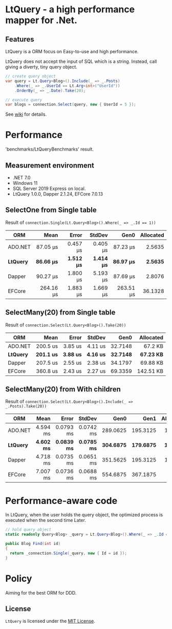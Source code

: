# LtQuery - a high performance mapper for .Net.

## Features

LtQuery is a ORM focus on Easy-to-use and high performance. 

LtQuery does not accept the input of SQL which is a string.
Instead, call giving a diverty, tiny query object.

```csharp
// create query object
var query = Lt.Query<Blog>().Include(_ => _.Posts)
	.Where(_ => _.UserId == Lt.Arg<int>("UserId"))
	.OrderBy(_ => _.Date).Take(20);

// execute query
var blogs = connection.Select(query, new { UserId = 5 });
```
See [wiki](https://github.com/SaikiMikami/LtQuery/wiki) for details.


# Performance

'benchmarks/LtQueryBenchmarks' result. 

## Measurement environment
- .NET 7.0
- Windows 11
- SQL Server 2019 Express on local.
- LtQuery 1.0.0, Dapper 2.1.24, EFCore 7.0.13

## SelectOne from Single table

Result of `connection.Single(Lt.Query<Blog>().Where(_ => _.Id == 1))`

| ORM  | Mean      | Error    | StdDev   | Gen0    | Allocated |
|-------- |----------:|---------:|---------:|--------:|----------:|
| ADO.NET |  87.05 μs | 0.457 μs | 0.405 μs |  87.23 μs |  2.5635 |    5.3 KB |
| **LtQuery** |  **86.66 μs** | **1.512 μs** | **1.414 μs** |  **86.97 μs** |  **2.5635** |   **5.38 KB** |
| Dapper  |  90.27 μs | 1.800 μs | 5.193 μs |  87.69 μs |  2.8076 |   5.83 KB |
| EFCore  | 264.16 μs | 1.883 μs | 1.669 μs | 263.51 μs | 36.1328 |  74.47 KB |

## SelectMany(20) from Single table

Result of `connection.Select(Lt.Query<Blog>().Take(20))`

| ORM  | Mean     | Error   | StdDev  | Gen0    | Allocated |
|-------- |---------:|--------:|--------:|--------:|----------:|
| ADO.NET | 200.5 us | 3.85 us | 4.11 us | 32.7148 |   67.2 KB |
| **LtQuery** | **201.1 us** | **3.88 us** | **4.16 us** | **32.7148** |  **67.23 KB** |
| Dapper  | 207.5 us | 2.55 us | 2.38 us | 34.1797 |  69.88 KB |
| EFCore  | 360.8 us | 2.43 us | 2.27 us | 69.3359 | 142.51 KB |

## SelectMany(20) from With children

Result of `connection.Select(Lt.Query<Blog>().Include(_ => _.Posts).Take(20))`

| ORM  | Mean     | Error     | StdDev    | Gen0     | Gen1     | Allocated |
|-------- |---------:|----------:|----------:|---------:|---------:|----------:|
| ADO.NET | 4.594 ms | 0.0793 ms | 0.0742 ms | 289.0625 | 195.3125 |   1.44 MB |
| **LtQuery** | **4.602 ms** | **0.0839 ms** | **0.0785 ms** | **304.6875** | **179.6875** |   **1.44 MB** |
| Dapper  | 4.718 ms | 0.0735 ms | 0.0651 ms | 351.5625 | 195.3125 |   1.62 MB |
| EFCore  | 7.007 ms | 0.0736 ms | 0.0688 ms | 554.6875 | 367.1875 |    2.6 MB |


# Performance-aware code
In LtQuery, when the user holds the query object, 
the optimized process is executed when the second time Later.

```csharp
// hold query object
static readonly Query<Blog> _query = Lt.Query<Blog>().Where(_ => _.Id == Lt.Arg<int>("Id")).ToImmutable();

public Blog Find(int id)
{
  return _connection.Single(_query, new { Id = id });
}
```

# Policy
Aiming for the best ORM for DDD.

## License

`LtQuery` is licensed under the [MIT License](LICENSE).
